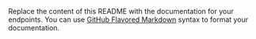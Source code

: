 Replace the content of this README with the documentation for your endpoints. You can use [GitHub Flavored Markdown](https://guides.github.com/features/mastering-markdown/) syntax to format your documentation.
